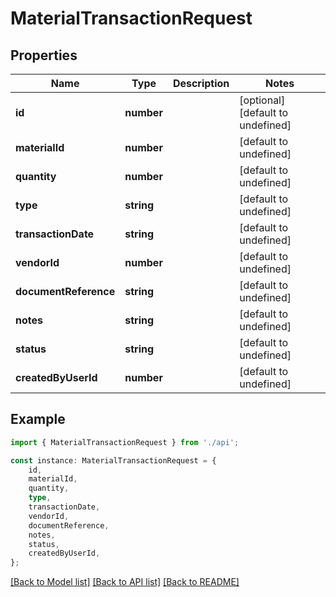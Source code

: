 # MaterialTransactionRequest


## Properties

Name | Type | Description | Notes
------------ | ------------- | ------------- | -------------
**id** | **number** |  | [optional] [default to undefined]
**materialId** | **number** |  | [default to undefined]
**quantity** | **number** |  | [default to undefined]
**type** | **string** |  | [default to undefined]
**transactionDate** | **string** |  | [default to undefined]
**vendorId** | **number** |  | [default to undefined]
**documentReference** | **string** |  | [default to undefined]
**notes** | **string** |  | [default to undefined]
**status** | **string** |  | [default to undefined]
**createdByUserId** | **number** |  | [default to undefined]

## Example

```typescript
import { MaterialTransactionRequest } from './api';

const instance: MaterialTransactionRequest = {
    id,
    materialId,
    quantity,
    type,
    transactionDate,
    vendorId,
    documentReference,
    notes,
    status,
    createdByUserId,
};
```

[[Back to Model list]](../README.md#documentation-for-models) [[Back to API list]](../README.md#documentation-for-api-endpoints) [[Back to README]](../README.md)
